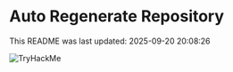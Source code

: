 # Auto Regenerate Repository

This README was last updated: 2025-09-20 20:08:26

 ![TryHackMe](https://tryhackme.com/badge/533634)